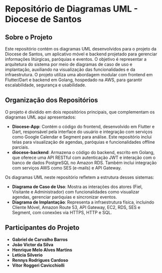 # Repositório de Diagramas UML - Diocese de Santos

## Sobre o Projeto

Este repositório contém os diagramas UML desenvolvidos para o projeto da Diocese de Santos, um aplicativo móvel e backend projetado para gerenciar informações litúrgicas, paróquias e eventos. O objetivo é representar a arquitetura do sistema por meio de diagramas de caso de uso e implantação, auxiliando na visualização das funcionalidades e da infraestrutura. O projeto utiliza uma abordagem modular com frontend em Flutter/Dart e backend em Golang, hospedado na AWS, para garantir escalabilidade, segurança e usabilidade.

## Organização dos Repositórios

O projeto é dividido em dois repositórios principais, que complementam os diagramas UML aqui apresentados:

- **Diocese-App**: Contém o código do frontend, desenvolvido em Flutter e Dart, responsável pela interface do usuário e integração com serviços como Google Calendar e Segment para análise. Este repositório inclui telas para visualização de agendas, paróquias e funcionalidades offline parciais.
- **diocese-backend**: Armazena o código do backend, escrito em Golang, que oferece uma API RESTful com autenticação JWT e interação com o banco de dados PostgreSQL no Amazon RDS. Também inclui integração com serviços AWS como SES (e-mails) e API Gateway.

Os diagramas UML neste repositório refletem a estrutura desses sistemas:
- **Diagrama de Caso de Uso**: Mostra as interações dos atores (Fiel, Visitante e Administrador) com funcionalidades como visualizar agendas, gerenciar paróquias e sincronizar eventos.
- **Diagrama de Implantação**: Representa a infraestrutura física, incluindo Cliente Móvel, Amazon Route 53, API Gateway, EC2, RDS, SES e Segment, com conexões via HTTPS, HTTP e SQL.

## Participantes do Projeto

- **Gabriel de Carvalho Barros**
- **João Victor da Silva**
- **Henrique Melo Alves Martins**
- **Leticia Silverio**
- **Rennys Rodrigues Cardoso**
- **Vitor Roggeri Cavicchiolli**
